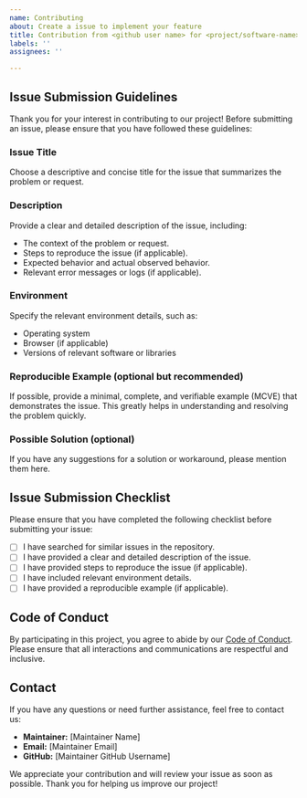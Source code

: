 ```yaml
---
name: Contributing
about: Create a issue to implement your feature
title: Contribution from <github user name> for <project/software-name>
labels: ''
assignees: ''

---
```


## Issue Submission Guidelines

Thank you for your interest in contributing to our project! Before submitting an issue, please ensure that you have followed these guidelines:

### Issue Title
Choose a descriptive and concise title for the issue that summarizes the problem or request.

### Description
Provide a clear and detailed description of the issue, including:

- The context of the problem or request.
- Steps to reproduce the issue (if applicable).
- Expected behavior and actual observed behavior.
- Relevant error messages or logs (if applicable).

### Environment
Specify the relevant environment details, such as:

- Operating system
- Browser (if applicable)
- Versions of relevant software or libraries

### Reproducible Example (optional but recommended)
If possible, provide a minimal, complete, and verifiable example (MCVE) that demonstrates the issue. This greatly helps in understanding and resolving the problem quickly.

### Possible Solution (optional)
If you have any suggestions for a solution or workaround, please mention them here.

## Issue Submission Checklist

Please ensure that you have completed the following checklist before submitting your issue:

- [ ] I have searched for similar issues in the repository.
- [ ] I have provided a clear and detailed description of the issue.
- [ ] I have provided steps to reproduce the issue (if applicable).
- [ ] I have included relevant environment details.
- [ ] I have provided a reproducible example (if applicable).

## Code of Conduct
By participating in this project, you agree to abide by our [Code of Conduct](CODE_OF_CONDUCT.md). Please ensure that all interactions and communications are respectful and inclusive.

## Contact
If you have any questions or need further assistance, feel free to contact us:

- **Maintainer:** [Maintainer Name]
- **Email:** [Maintainer Email]
- **GitHub:** [Maintainer GitHub Username]

We appreciate your contribution and will review your issue as soon as possible. Thank you for helping us improve our project!
